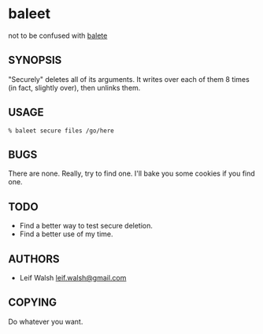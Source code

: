 baleet
======

not to be confused with [balete](http://en.wikipedia.org/wiki/Balete)

SYNOPSIS
--------

"Securely" deletes all of its arguments.  It writes over each of them 8 times
(in fact, slightly over), then unlinks them.

USAGE
-----

    % baleet secure files /go/here

BUGS
----

There are none.  Really, try to find one.  I'll bake you some cookies if you
find one.

TODO
----

* Find a better way to test secure deletion.
* Find a better use of my time.

AUTHORS
-------

* Leif Walsh <leif.walsh@gmail.com>

COPYING
-------

Do whatever you want.
